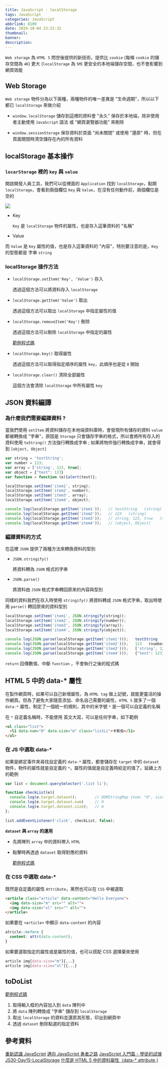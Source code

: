 ```yaml
---
title: JavaScript - localStorage
tags: JavaScript
categories: JavaScript
abbrlink: 8109
date: 2019-10-04 23:22:32
thumbnail:
banner:
description:
---
```


`Web storage` 為 `HTML 5` 問世後提供的新技術，提供比 `cookie` (每條 `cookie` 的儲存空間為 `4K`) 更大 (`localStorage` 為 `5M`) 更安全的本地端儲存空間，也不會影響到網頁效能

<!-- more -->

## Web Storage 

`Web storage` 物件分為以下兩種，兩種物件的唯一差異是 "生命週期"，所以以下都已 `localStorage` 來做介紹

* `window.localStorage`
儲存到這裡的資料會 "永久" 保存於本地端，除非使用者主動使用 `JavaScript` 語法 或 "網頁瀏覽器功能" 來刪除

* `window.sessionStorage`
保存資料於頁面 "尚未關閉" 或使用 "還原" 時，但在頁面關閉時清空儲存在內的所有資料

## localStorage 基本操作

### `locarStorage` 裡的 `key` 與 `value`

開啟開發人員工具，我們可以從裡面的 `Application` 找到 `localStorage`，點開 `localStorage`，會看到兩個欄位 `Key` 與 `Value`，在沒有任何動作前，兩個欄位是空的

![](localStorage-key&value.png)

* Key

  `Key` 是 `localStorage` 物件的屬性，也是存入這筆資料的 "名稱"

* Value

而 `Value` 是 `Key` 屬性的值，也是存入這筆資料的 "內容"，特別要注意的是，`Key` 的型態都是 字串 `string`

### localStorage 操作方法

* `localStorage.setItem('Key', 'Value')` 存入

  透過這個方法可以將資料存入 `localStorage`

* `localStorage.getItem('Value')` 取出

  透過這個方法可以取出 `localStorage` 中指定屬性的值

* `localStorage.removeItem('Key')` 刪除

  透過這個方法可以刪除 `localStorage` 中指定的屬性

  [範例程式碼](https://codepen.io/Jerry-Yeh/pen/RzObON?editors=1010)

* `localStorage.key()` 取得屬性

  透過這個方法可以取得指定順序的屬性 `key`，此順序也是從 `0` 開始

* `localStorage.clear()` 清除全部屬性

  這個方法會清除 `localStorage` 中所有屬性 `key`

## JSON 資料編譯 

### 為什麼我們需要編譯資料 ?

當我們使用 `setItem` 將資料儲存在本地端資料庫時，會發現所有儲存的資料 `value` 都被轉換成 "字串"，原因是 `Storage` 只會儲存字串的格式，所以會將所有存入的資料使用 `toString()` 方法強行轉換成字串 ; 如果將物件強行轉換成字串，就會得到 `[object, Object]`

``` js
var string = 'testString';
var number = 123;
var array = ['string', 123, true];
var object = {"test": 123}
var function = function (e){alert(test)};

localStorage.setItem('item1', string);
localStorage.setItem('item2', number);
localStorage.setItem('item3', array);
localStorage.setItem('item4', object);

console.log(localStorage.getItem('item1'));   // testString   (string)
console.log(localStorage.getItem('item2'));   // 123   (string)
console.log(localStorage.getItem('item3'));   // string, 123, true   (string)
console.log(localStorage.getItem('item4'));   // [object, Object]
```

### 編譯資料的方式

在這裡 `JSON` 提供了兩種方法來轉換資料的型別

* `JSON.stringify()`

  將資料轉為 `JSON` 格式的字串

* `JSON.parse()`

  將資料由 `JSON` 格式字串轉回原來的內容與型別

同樣的資料我們在存入時使用 `stringify()` 將資料轉成 `JSON` 格式字串，取出時使用 `parse()` 轉回原來的資料型別

``` js
localStorage.setItem('item1', JSON.stringify(string));
localStorage.setItem('item2', JSON.stringify(number));
localStorage.setItem('item3', JSON.stringify(array));
localStorage.setItem('item4', JSON.stringify(object));
              
console.log(JSON.parse(localStorage.getItem('item1')));   testString   (string)
console.log(JSON.parse(localStorage.getItem('item2')));   123   (number)
console.log(JSON.parse(localStorage.getItem('item3')));   ['string', 123, true]   (array)
console.log(JSON.parse(localStorage.getItem('item4')));   {"test": 123}   (object)
```

`return` 回傳數值、中斷 `function` ，不會執行之後的程式碼

## HTML 5 中的 data-* 屬性

在製作網頁時，如果可以自己新增屬性，為 `HTML tag` 做上記號，就能更靈活的操作網頁。但為了避免大家隨意添加、命名自己需要的屬性，`HTML 5` 就多了一個 `data-*` 屬性，制定了一個統一的規則，其中的米字號 `*` 是一個可以自定義的名稱

在 `*` 自定義名稱時，不能使用 英文大寫，可以是任何字串，如下範例

``` html
<ul class="list">
  <li data-num="0" data-size="m" class="listLi">卡斯伯</li>
</ul>
```

### 在 JS 中選取 data-*

如果是綁定事件來尋找自定義的 `data-*` 屬性，都會儲存在 `target` 中的 `dataset` 物件，物件的屬性就是自定義的 `*`，屬性的值就是自定義時給定的值了。延續上方的範例

``` js
var list = document.querySelector('.list li');

function checkList(e){
  console.log(e.target.dataset);        // DOMStringMap {num: "0", size: "m"}
  console.log(e.target.dataset.num)     // 0
  console.log(e.target.dataset.size);   // m
};
            
list.addEventListener('click', checkList, false);
```

**`dataset` 與 `array` 的運用**

* 先將陣列 `array` 中的資料帶入 `HTML`
* 點擊時再透過 `dataset` 取得對應的資料

  [範例程式碼]()

### 在 CSS 中選取 data-*

既然是自定義的屬性 `Attribute`，黨然也可以在 `CSS` 中被選取

``` html
<article class="article" data-content="Hello Everyone">
  <img data-size="m" src="" alt="">
  <img data-size="xl" src="" alt="">
</article>
```

如果要在 `<article>` 中顯示 `data-content` 的內容

``` css
atricle::before {
  content: attr(data-content);
}
```

如果要選取指定的屬性或是屬性的值，也可以搭配 CSS 選擇棄來使用

``` css
article img[data-size="m"]{...}
article img[data-size="xl"]{...}
```

## toDoList

[範例程式碼](https://codepen.io/Jerry-Yeh/pen/jjRjJp?editors=1010)

1. 取得輸入框的內容加入到 `data` 陣列中
2. 將 `data` 陣列轉換成 "字串" 儲存到 `localStorage`
3. 取出 `localStorage` 的資料並還原其形態，印出到網頁中
4. 透過 `dataset` 刪除點選的指定資料

## 參考資料

[重新認識 JavaScript](https://ithelp.ithome.com.tw/users/20065504/ironman/1259)
[邁向 JavaScript 勇者之路](https://ithelp.ithome.com.tw/users/20083608/ironman/1354)
[JavaScript 入門篇 - 學徒的試煉](https://www.udemy.com/javascript-learning/)
[JS30-Day15-LocalStorage](https://ithelp.ithome.com.tw/articles/10195522)
[什麼是 HTML 5 中的資料屬性（data-* attribute )](https://pjchender.blogspot.com/2017/01/html-5-data-attribute.html)